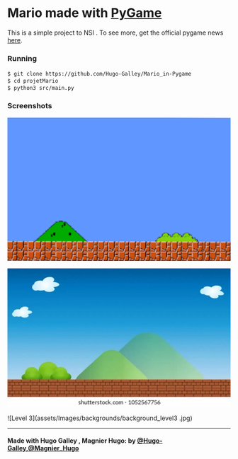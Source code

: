 # Mario made with [PyGame](https://www.pygame.org)

This is a simple project to NSI . To see more, get the official pygame news [here](https://www.pygame.org).



### Running

    $ git clone https://github.com/Hugo-Galley/Mario_in-Pygame
    $ cd projetMario
    $ python3 src/main.py

### Screenshots

![Title screen](/assets/Images/backgrounds/bg.png)

![Level 2](/assets/Images/backgrounds/background_level2.jpg)

![Level 3](assets/Images/backgrounds/background_level3 .jpg)


---

#### Made with Hugo Galley , Magnier Hugo: by [@Hugo-Galley,@Magnier_Hugo](https://github.com/Hugo-Galley)
